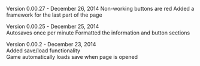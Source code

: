 Version 0.00.27 - December 26, 2014
    Non-working buttons are red
    Added a framework for the last part of the page

Version 0.00.25 - December 25, 2014  
    Autosaves once per minute
    Formatted the information and button sections
    
Version 0.00.2 - December 23, 2014  
    Added save/load functionality  
    Game automatically loads save when page is opened